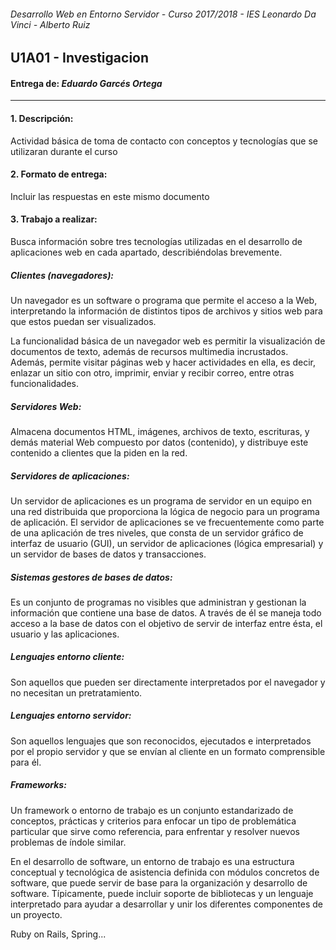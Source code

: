 ###### *Desarrollo Web en Entorno Servidor - Curso 2017/2018 - IES Leonardo Da Vinci - Alberto Ruiz*
## U1A01 - Investigacion
#### Entrega de: *Eduardo Garcés Ortega*
----
#### 1. Descripción:

Actividad básica de toma de contacto con conceptos y tecnologías que se utilizaran durante el curso

#### 2. Formato de entrega:

Incluir las respuestas en este mismo documento

#### 3. Trabajo a realizar:

Busca información sobre tres tecnologías utilizadas en el desarrollo de aplicaciones web en cada apartado, describiéndolas brevemente.

##### Clientes (navegadores):

Un navegador es un software o programa que permite el acceso a la Web, interpretando la información de distintos tipos de archivos y sitios web para que estos puedan ser visualizados.

La funcionalidad básica de un navegador web es permitir la visualización de documentos de texto, además de recursos multimedia incrustados. Además, permite visitar páginas web y hacer actividades en ella, es decir, enlazar un sitio con otro, imprimir, enviar y recibir correo, entre otras funcionalidades.



##### Servidores Web:

Almacena documentos HTML, imágenes, archivos de texto, escrituras, y demás material Web compuesto por datos (contenido), y distribuye este contenido a clientes que la piden en la red.

 

##### Servidores de aplicaciones:

Un servidor de aplicaciones es un programa de servidor en un equipo en una red distribuida que proporciona la lógica de negocio para un programa de aplicación. El servidor de aplicaciones se ve frecuentemente como parte de una aplicación de tres niveles, que consta de un servidor gráfico de interfaz de usuario (GUI), un servidor de aplicaciones (lógica empresarial) y un servidor de bases de datos y transacciones.



##### Sistemas gestores de bases de datos:

Es un conjunto de programas no visibles que administran y gestionan la información que contiene una base de datos.
A través de él se maneja todo acceso a la base de datos con el objetivo de servir de interfaz entre ésta, el usuario y las aplicaciones.



##### Lenguajes entorno cliente:

Son aquellos que pueden ser directamente interpretados por el navegador y no necesitan un pretratamiento. 

##### Lenguajes entorno servidor:

Son aquellos lenguajes que son reconocidos, ejecutados e interpretados por el propio servidor y que se envían al cliente en un formato comprensible para él.

##### Frameworks:

Un framework o entorno de trabajo es un conjunto estandarizado de conceptos, prácticas y criterios para enfocar un tipo de problemática particular que sirve como referencia, para enfrentar y resolver nuevos problemas de índole similar.

En el desarrollo de software, un entorno de trabajo es una estructura conceptual y tecnológica de asistencia definida con módulos concretos de software, que puede servir de base para la organización y desarrollo de software. Típicamente, puede incluir soporte de  bibliotecas y un lenguaje interpretado para ayudar a desarrollar y unir los diferentes componentes de un proyecto.

Ruby on Rails, Spring...